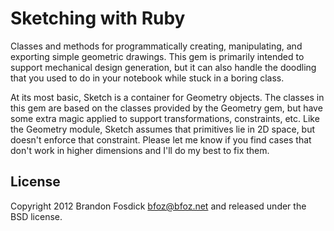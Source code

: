 Sketching with Ruby
===================

Classes and methods for programmatically creating, manipulating, and exporting 
simple geometric drawings. This gem is primarily intended to support mechanical
design generation, but it can also handle the doodling that you used to do in 
your notebook while stuck in a boring class.

At its most basic, Sketch is a container for Geometry objects. The classes in 
this gem are based on the classes provided by the Geometry gem, but have some 
extra magic applied to support transformations, constraints, etc. Like the 
Geometry module, Sketch assumes that primitives lie in 2D space, but doesn't 
enforce that constraint. Please let me know if you find cases that don't work in
higher dimensions and I'll do my best to fix them.

License
-------

Copyright 2012 Brandon Fosdick <bfoz@bfoz.net> and released under the BSD 
license.
